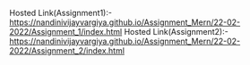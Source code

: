 Hosted Link(Assignment1):-https://nandinivijayvargiya.github.io/Assignment_Mern/22-02-2022/Assignment_1/index.html
Hosted Link(Assignment2):-https://nandinivijayvargiya.github.io/Assignment_Mern/22-02-2022/Assignment_2/index.html
